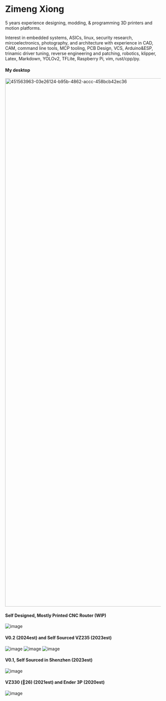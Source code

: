 # Zimeng Xiong

5 years experience designing, modding, & programming 3D printers and motion platforms.

Interest in embedded systems, ASICs, linux, security research, mircoelectronics, photography, and architecture with experience in CAD, CAM, command line tools, MCP tooling, PCB Design, VCS, Arduino&ESP, trinamic driver tuning, reverse engineering and patching, robotics, klipper, Latex, Markdown, YOLOv2, TFLite, Raspberry Pi, vim, rust/cpp/py.

#### My desktop
<img width="1710" alt="451563963-03e26124-b95b-4862-accc-458bcb42ec36" src="https://github.com/user-attachments/assets/e0fbaf96-d868-4a23-bf12-785509349114" />

#### Self Designed, Mostly Printed CNC Router (WIP)
![image](https://github.com/user-attachments/assets/75c86956-92a8-42f7-a91e-db0a7a62a3b7)

#### V0.2 (2024est) and Self Sourced VZ235 (2023est)
![image](https://github.com/user-attachments/assets/f3f116e1-bd18-464b-a182-3323219606ce)
![image](https://github.com/user-attachments/assets/4b7abaad-ef11-41d5-808f-e3c34a31d8cb)
![image](https://github.com/user-attachments/assets/4151670b-d1ee-438f-812b-acccd3026548)

#### V0.1, Self Sourced in Shenzhen (2023est)
![image](https://github.com/user-attachments/assets/9dbf2171-9d58-4927-a0a8-69ad21008f4f)

#### VZ330 (🥣26) (2021est) and Ender 3P (2020est)
![image](https://github.com/user-attachments/assets/8bc0d73d-1039-462f-8dd5-c2fa139fa0a3)



<!--
**zxzimeng/zxzimeng** is a ✨ _special_ ✨ repository because its `README.md` (this file) appears on your GitHub profile.

Here are some ideas to get you started:

- 🔭 I’m currently working on ...
- 🌱 I’m currently learning ...
- 👯 I’m looking to collaborate on ...
- 🤔 I’m looking for help with ...
- 💬 Ask me about ...
- 📫 How to reach me: ...
- 😄 Pronouns: ...
- ⚡ Fun fact: ...
-->
